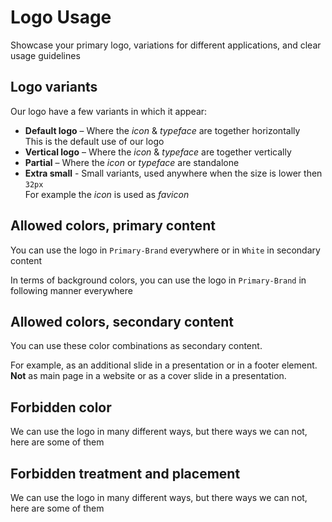 # Logo Usage  

Showcase your primary logo, variations for different applications, and clear usage guidelines

## Logo variants

Our logo have a few variants in which it appear:

- **Default logo** – Where the *icon* & *typeface* are together horizontally  
    This is the default use of our logo
- **Vertical logo** – Where the *icon* & *typeface* are together vertically
- **Partial** – Where the *icon* or *typeface* are standalone
- **Extra small** - Small variants, used anywhere when the size is lower then `32px`  
    For example the *icon* is used as *favicon*

<FrameByFrame id="logo-variants">
    <PicsFrame 
        title-start="Default logo" 
        title-end="Vertical logo" 
        image-width-end="calc(var(--space-3xl) * 1.8)"
        image-end="/logo/Pepperi-Logo-Vertical.svg"/>
    <PicsFrame 
        title-start="Icon only logo" 
        title-end="Typeface only logo" 
        image-start="/logo/Pepperi-Icon.svg"
        image-end="/logo/Pepperi-Typeface.svg"
        image-width-start="calc(var(--space-2xl) * 1.8)"
        bg-start="var(--1-Bright)" 
        bg-end="var(--0-White)"/>
    <PicsFrame 
        title-start="Extra small logo" 
        title-End="Extra small logo, icon only" 
        image-width-start="calc(var(--space-3xl) * 1.8)"
        image-width-end="calc(var(--space-l) * 0.95)"
        image-start="/logo/Pepperi-Logo-XS.svg"
        image-end="/logo/Pepperi-Icon-XS.svg"/>
</FrameByFrame>

## Allowed colors, primary content

You can use the logo in `Primary-Brand` everywhere or in `White` in secondary content
					
In terms of background colors, you can use the logo in `Primary-Brand` in following manner everywhere

<FrameByFrame id="logo-variants">
    <PicsFrame 
        title-start="Logo used on White" 
        title-end="Logo used on Bright" 
        bg-end="var(--1-Bright)"/>
    <PicsFrame 
        title-start="Logo used on Lighter" 
        title-end="Logo used on Darkest" 
        bg-start="var(--2-Lighter)"
        bg-end="var(--7-Darkest)"
        :is-dark-end="true"/>
</FrameByFrame>

## Allowed colors, secondary content

You can use these color combinations as secondary content. 

For example, as an additional slide in a presentation or in a footer element. **Not** as main page in a website or as a cover slide in a presentation.

<FrameByFrame id="allowed-colors-secondary">
    <PicsFrame 
        title-start="White logo on Darkest" 
        title-end="White logo on Primary-Contrast" 
        image-start="/logo/Pepperi-Logo-Invert.svg"
        image-end="/logo/Pepperi-Logo-Invert.svg"
        bg-start="var(--7-Darkest)"
        bg-end="var(--Primary-Contrast)"
        :is-dark-start="true"
        :is-dark-end="true"/>
</FrameByFrame>

## Forbidden color

We can use the logo in many different ways, but there ways we can not, here are some of them 

<FrameByFrame id="forbidden-color">
    <PicsFrame 
        title-start="Logo on Secondary-Brand" 
        title-end="Logo on Tertiary-Brand" 
        bg-start="var(--Secondary-Brand)"
        bg-end="var(--Tertiary-Brand)"
        :is-dark-start="true"
        :good-to-use-start="false"
        :good-to-use-end="false"/>
    <PicsFrame 
        title-end="White logo on Secondary-Brand" 
        title-start="White logo on Tertiary-Brand" 
        image-end="/logo/Pepperi-Logo-Invert.svg"
        image-start="/logo/Pepperi-Logo-Invert.svg"
        bg-end="var(--Secondary-Brand)"
        bg-start="var(--Tertiary-Brand)"
        :is-dark-end="true"
        :good-to-use-start="false"
        :good-to-use-end="false"/>
    <PicsFrame 
        title-start="Any other color then approved" 
        title-end="Any other color then approved" 
        bg-start="var(--color-link-main)"
        bg-end="var(--4-Base)"
        :is-dark-start="true"
        :good-to-use-start="false"
        :good-to-use-end="false"/>
</FrameByFrame>

## Forbidden treatment and placement

We can use the logo in many different ways, but there ways we can not, here are some of them 

<FrameByFrame id="forbidden-color">
    <PicsFrame 
        title-start="Don't use any kind of shadow" 
        title-end="Don't use any kind of glow" 
        filter-start="drop-shadow(0.2em 0.2em 0.2em #00000050)"
        filter-end="drop-shadow(0 0 0.5em var(--Tertiary-Brand))"
        :good-to-use-start="false"
        :good-to-use-end="false"/>
    <PicsFrame 
        title-start="Don't place logo over an image" 
        title-end="Don't place logo over a gradient" 
        bg-start="url(/images/Depositphotos_146416039_XL.jpg) center / cover"
        bg-end="linear-gradient(217deg, var(--Tertiary-Brand), rgba(255, 0, 0, 0) 70.71%),
                linear-gradient(127deg, var(--Secondary-Brand), rgba(0, 255, 0, 0) 70.71%),
                linear-gradient(336deg, var(--1-Bright), rgba(0, 0, 255, 0) 70.71%)"
        :good-to-use-start="false"
        :good-to-use-end="false"/>
</FrameByFrame>